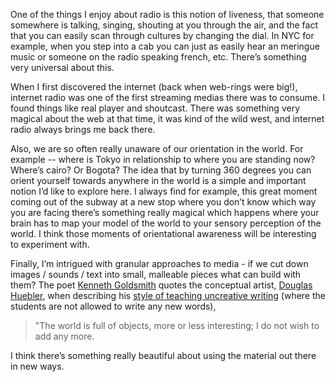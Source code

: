 One of the things I enjoy about radio is this notion of liveness, that someone somewhere is talking, singing, shouting at you through the air, and the fact that you can easily scan through cultures by changing the dial.  In NYC for example, when you step into a cab you can just as easily hear an meringue music or someone on the radio speaking french, etc.  There’s something very universal about this. 

When I first discovered the internet (back when web-rings were big!), internet radio was one of the first streaming medias there was to consume.  I found things like real player and shoutcast.  There was something very magical about the web at that time, it was kind of the wild west, and internet radio always brings me back there. 

Also, we are so often really unaware of our orientation in the world.  For example -- where is Tokyo in relationship to where you are standing now?  Where’s cairo?  Or Bogota?  The idea that by turning 360 degrees you can orient yourself towards anywhere in the world is a simple and important notion I’d like to explore here.  I always find for example, this great moment coming out of the subway at a new stop where you don’t know which way you are facing there’s something really magical which happens where your brain has to map your model of the world to your sensory perception of the world.  I think those moments of orientational awareness will be interesting to experiment with. 

Finally, I’m intrigued with granular approaches to media - if we cut down images / sounds / text into small, malleable pieces what can build with them?   The poet [Kenneth Goldsmith](http://en.wikipedia.org/wiki/Kenneth_Goldsmith) quotes the conceptual artist, [Douglas Huebler](http://en.wikipedia.org/wiki/Douglas_Huebler), when describing his [style of teaching uncreative writing](http://chronicle.com/article/Uncreative-Writing/128908/) (where the students are not allowed to write any new words),  

> "The world is full of objects, more or less interesting; I do not wish to add any more.


I think there’s something really beautiful about using the material out there in new ways.


